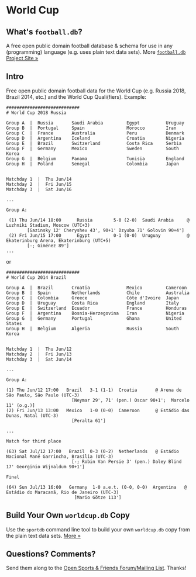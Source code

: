 # World Cup

## What's `football.db`?

A free open public domain football database & schema
for use in any (programming) language (e.g. uses plain text data sets).
More [`football.db` Project Site »](http://openfootball.github.io)

## Intro

Free open public domain football data for the World Cup (e.g. Russia 2018, Brazil 2014, etc.)
and the World Cup Quali(fiers). Example:

```
############################
# World Cup 2018 Russia

Group A  |  Russia       Saudi Arabia         Egypt          Uruguay
Group B  |  Portugal     Spain                Morocco        Iran
Group C  |  France       Australia            Peru           Denmark
Group D  |  Argentina    Iceland              Croatia        Nigeria
Group E  |  Brazil       Switzerland          Costa Rica     Serbia
Group F  |  Germany      Mexico               Sweden         South Korea
Group G  |  Belgium      Panama               Tunisia        England
Group H  |  Poland       Senegal              Colombia       Japan


Matchday 1  |  Thu Jun/14
Matchday 2  |  Fri Jun/15
Matchday 3  |  Sat Jun/16

...

Group A:

 (1) Thu Jun/14 18:00      Russia        5-0 (2-0)  Saudi Arabia     @ Luzhniki Stadium, Moscow (UTC+3)
        [Gazinsky 12' Cheryshev 43', 90+1' Dzyuba 71' Golovin 90+4']
 (2) Fri Jun/15 17:00      Egypt         0-1 (0-0)  Uruguay          @ Ekaterinburg Arena, Ekaterinburg (UTC+5)
        [-; Giménez 89']
...

```

or

```
############################
# World Cup 2014 Brazil

Group A  |  Brazil       Croatia              Mexico         Cameroon
Group B  |  Spain        Netherlands          Chile          Australia
Group C  |  Colombia     Greece               Côte d'Ivoire  Japan
Group D  |  Uruguay      Costa Rica           England        Italy
Group E  |  Switzerland  Ecuador              France         Honduras
Group F  |  Argentina    Bosnia-Herzegovina   Iran           Nigeria
Group G  |  Germany      Portugal             Ghana          United States
Group H  |  Belgium      Algeria              Russia         South Korea


Matchday 1  |  Thu Jun/12
Matchday 2  |  Fri Jun/13
Matchday 3  |  Sat Jun/14

...

Group A:

(1) Thu Jun/12 17:00   Brazil   3-1 (1-1)  Croatia       @ Arena de São Paulo, São Paulo (UTC-3)
                         [Neymar 29', 71' (pen.) Oscar 90+1';  Marcelo 11' (o.g.)]
(2) Fri Jun/13 13:00   Mexico   1-0 (0-0)  Cameroon      @ Estádio das Dunas, Natal (UTC-3)
                         [Peralta 61'] 

...

Match for third place

(63) Sat Jul/12 17:00   Brazil  0-3 (0-2)  Netherlands   @ Estádio Nacional Mané Garrincha, Brasília (UTC-3)
                         [-; Robin Van Persie 3' (pen.) Daley Blind 17' Georginio Wijnaldum 90+1']

Final

(64) Sun Jul/13 16:00   Germany  1-0 a.e.t. (0-0, 0-0)  Argentina   @ Estádio do Maracanã, Rio de Janeiro (UTC-3)
                          [Mario Götze 113']

```

## Build Your Own `worldcup.db` Copy

Use the `sportdb` command line tool to build your own `worldcup.db` copy
from the plain text data sets. [More »](https://github.com/openfootball/datafile)


## Questions? Comments?

Send them along to the
[Open Sports & Friends Forum/Mailing List](http://groups.google.com/group/opensport).
Thanks!
